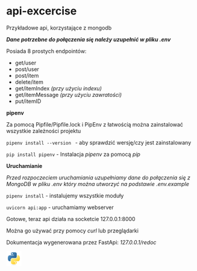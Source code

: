 # api-excercise

Przykładowe api, korzystające z mongodb

***Dane potrzebne do połączenia się należy uzupełnić w pliku *.env****

Posiada 8 prostych endpointów:

- get/user
- post/user
- post/item
- delete/item
- get/itemIndex *(przy użyciu indexu)*
- get/itemMessage *(przy użyciu zawratości)*
- put/itemID

**pipenv**

Za pomocą Pipfile/Pipfile.lock i PipEnv z łatwością można
zainstalować wszystkie zależności projektu

<code>pipenv install --version </code> - aby sprawdzić wersję/czy jest zainstalowany

<code>pip install pipenv</code> - Instalacja *pipenv* za pomocą *pip*

**Uruchamianie**

*Przed rozpoczeciem uruchamiania uzupełniamy dane do połączenia się z MongoDB w pliku .env który można utworzyć na
podstawie .env.example*

<code>pipenv install</code> - instalujemy wszystkie moduły

<code>uvicorn api:app</code> - uruchamiamy webserver

Gotowe, teraz api działa na socketcie 127.0.0.1:8000

Można go używać przy pomocy *curl* lub przeglądarki

Dokumentacja wygenerowana przez FastApi: *127.0.0.1/redoc*

<a href="https://www.python.org" target="_blank" rel="noreferrer"> <img src="https://raw.githubusercontent.com/devicons/devicon/master/icons/python/python-original.svg" alt="python" width="40" height="40"/> </a>


